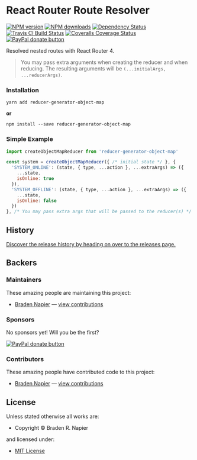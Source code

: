 <!-- TITLE/ -->

<h1>React Router Route Resolver</h1>

<!-- /TITLE -->


<!-- BADGES/ -->

<span class="badge-npmversion"><a href="https://npmjs.org/package/route-resolver" title="View this project on NPM"><img src="https://img.shields.io/npm/v/route-resolver.svg" alt="NPM version" /></a></span>
<span class="badge-npmdownloads"><a href="https://npmjs.org/package/route-resolver" title="View this project on NPM"><img src="https://img.shields.io/npm/dm/route-resolver.svg" alt="NPM downloads" /></a></span>
<span class="badge-daviddm"><a href="https://david-dm.org/Dash-OS/route-resolver" title="View the status of this project's dependencies on DavidDM"><img src="https://img.shields.io/david/Dash-OS/route-resolver.svg" alt="Dependency Status" /></a></span>
<span class="badge-travisci"><a href="http://travis-ci.org/Dash-OS/route-resolver" title="Check this project's build status on TravisCI"><img src="https://img.shields.io/travis/Dash-OS/route-resolver/master.svg" alt="Travis CI Build Status" /></a></span>
<span class="badge-coveralls"><a href="https://coveralls.io/r/Dash-OS/route-resolver" title="View this project's coverage on Coveralls"><img src="https://img.shields.io/coveralls/Dash-OS/route-resolver.svg" alt="Coveralls Coverage Status" /></a></span>
<span class="badge-paypal"><a href="https://paypal.me/bradynapier" title="Donate to this project using Paypal"><img src="https://img.shields.io/badge/paypal-donate-yellow.svg" alt="PayPal donate button" /></a></span>

<!-- /BADGES -->


<!-- DESCRIPTION/ -->

Resolved nested routes with React Router 4.

<!-- /DESCRIPTION -->


> You may pass extra arguments when creating the reducer and when reducing. 
> The resulting arguments will be `(...initialArgs, ...reducerArgs)`.

### Installation

```
yarn add reducer-generator-object-map
```

**or**

```
npm install --save reducer-generator-object-map
```

### Simple Example

```js
import createObjectMapReducer from 'reducer-generator-object-map'

const system = createObjectMapReducer({ /* initial state */ }, {
  'SYSTEM_ONLINE': (state, { type, ...action }, ...extraArgs) => ({
    ...state,
    isOnline: true
  }),
  'SYSTEM_OFFLINE': (state, { type, ...action }, ...extraArgs) => ({
    ...state,
    isOnline: false
  })
}, /* You may pass extra args that will be passed to the reducer(s) */ )
```

<!-- HISTORY/ -->

<h2>History</h2>

<a href="https://github.com/Dash-OS/route-resolver/releases">Discover the release history by heading on over to the releases page.</a>

<!-- /HISTORY -->


<!-- BACKERS/ -->

<h2>Backers</h2>

<h3>Maintainers</h3>

These amazing people are maintaining this project:

<ul><li><a href="https://github.com/bradennapier">Braden Napier</a> — <a href="https://github.com/Dash-OS/route-resolver/commits?author=bradennapier" title="View the GitHub contributions of Braden Napier on repository Dash-OS/route-resolver">view contributions</a></li></ul>

<h3>Sponsors</h3>

No sponsors yet! Will you be the first?

<span class="badge-paypal"><a href="https://paypal.me/bradynapier" title="Donate to this project using Paypal"><img src="https://img.shields.io/badge/paypal-donate-yellow.svg" alt="PayPal donate button" /></a></span>

<h3>Contributors</h3>

These amazing people have contributed code to this project:

<ul><li><a href="https://github.com/bradennapier">Braden Napier</a> — <a href="https://github.com/Dash-OS/route-resolver/commits?author=bradennapier" title="View the GitHub contributions of Braden Napier on repository Dash-OS/route-resolver">view contributions</a></li></ul>



<!-- /BACKERS -->


<!-- LICENSE/ -->

<h2>License</h2>

Unless stated otherwise all works are:

<ul><li>Copyright &copy; Braden R. Napier</li></ul>

and licensed under:

<ul><li><a href="http://spdx.org/licenses/MIT.html">MIT License</a></li></ul>

<!-- /LICENSE -->
